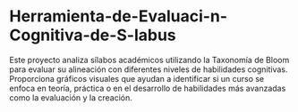 # Herramienta-de-Evaluaci-n-Cognitiva-de-S-labus
Este proyecto analiza sílabos académicos utilizando la Taxonomía de Bloom para evaluar su alineación con diferentes niveles de habilidades cognitivas. Proporciona gráficos visuales que ayudan a identificar si un curso se enfoca en teoría, práctica o en el desarrollo de habilidades más avanzadas como la evaluación y la creación.
